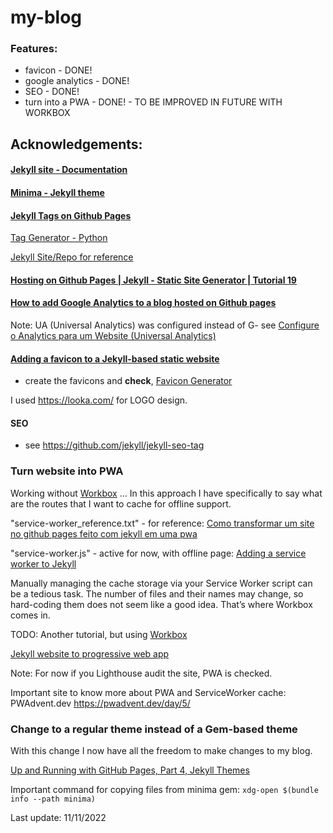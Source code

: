 # my-blog

### Features:

- favicon - DONE!
- google analytics - DONE!
- SEO - DONE!
- turn into a PWA - DONE! - TO BE IMPROVED IN FUTURE WITH WORKBOX


## Acknowledgements:

#### [Jekyll site - Documentation](https://jekyllrb.com/)

#### [Minima - Jekyll theme](https://github.com/jekyll/minima)

#### [Jekyll Tags on Github Pages](http://longqian.me/2017/02/09/github-jekyll-tag/)

[Tag Generator - Python](https://github.com/qian256/qian256.github.io/blob/master/tag_generator.py)

[Jekyll Site/Repo for reference](https://github.com/qian256/qian256.github.io)

#### [Hosting on Github Pages | Jekyll - Static Site Generator | Tutorial 19](https://www.youtube.com/watch?v=fqFjuX4VZmU)

#### [How to add Google Analytics to a blog hosted on Github pages](https://www.howtotechwriting.com/documentation%20tools/analytics/google%20analytics/documentation/2021/10/07/how-to-add-analytics-to-jekyll.html)

Note: UA (Universal Analytics) was configured instead of G-    see [Configure o Analytics para um Website (Universal Analytics)](https://support.google.com/analytics/answer/10269537?ref_topic=1009620)


#### [Adding a favicon to a Jekyll-based static website](https://ptc-it.de/add-favicon-to-mm-jekyll-site/)

- create the favicons and __check__, [Favicon Generator](https://realfavicongenerator.net/)

I used https://looka.com/ for LOGO design.


#### SEO 

- see https://github.com/jekyll/jekyll-seo-tag


### Turn website into PWA
Working without [Workbox](https://developers.google.com/web/tools/workbox) ... In this approach I have specifically to say what are the routes that I want to cache for offline support.

"service-worker_reference.txt" - for reference:
[Como transformar um site no github pages feito com jekyll em uma pwa](https://regino.dev/como-transformar-um-site-no-github-pages-feito-com-jekyll-em-uma-pwa/)

"service-worker.js" - active for now, with offline page:
[Adding a service worker to Jekyll](https://tosbourn.com/adding-service-worker-to-jekyll/)

Manually managing the cache storage via your Service Worker script can be a tedious task. The number of files and their names may change, so hard-coding them does not seem like a good idea. That’s where Workbox comes in.

TODO: Another tutorial, but using [Workbox](https://developers.google.com/web/tools/workbox)

[Jekyll website to progressive web app](https://svrooij.io/2022/01/29/jekyll-pwa/)

Note: For now if you Lighthouse audit the site, PWA is checked.

Important site to know more about PWA and ServiceWorker cache: PWAdvent.dev https://pwadvent.dev/day/5/


### Change to a regular theme instead of a Gem-based theme

With this change I now have all the freedom to make changes to my blog.   

[Up and Running with GitHub Pages, Part 4, Jekyll Themes](https://www.youtube.com/watch?v=8IgNO1HgCrk)

Important command for copying files from minima gem: ```xdg-open $(bundle info --path minima)```  

Last update: 11/11/2022